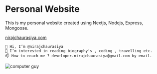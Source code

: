 # Personal Website

This is my personal website created using Nextjs, Nodejs, Express, Mongoose.

[nirajchaurasiya.com](https://nirajchaurasiya.com)

    👋 Hi, I’m @nirajchaurasiya
    👀 I’m interested in reading biography's , coding , travelling etc.
    📫 How to reach me ? developer.nirajchaurasiya@gmail.com by email.

![computer guy](https://www.zdnet.com/a/img/resize/12468ebdce35fc9c8db2ae4435fc6eb9217044b6/2020/06/09/317cb4e4-ceee-4f52-9532-2bb5002fa9cd/istock-1204374118.jpg?auto=webp&fit=crop&height=900&width=1200)
